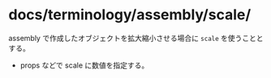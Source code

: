 # docs/terminology/assembly/scale/

assembly で作成したオブジェクトを拡大縮小させる場合に `scale` を使うこととする。

- props などで scale に数値を指定する。
